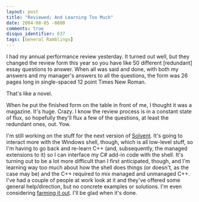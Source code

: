 ```yaml
---
layout: post
title: "Reviewed; And Learning Too Much"
date: 2004-08-05 -0800
comments: true
disqus_identifier: 637
tags: [General Ramblings]
---
```

I had my annual performance review yesterday. It turned out well, but
they changed the review form this year so you have like 50 different
[redundant] essay questions to answer. When all was said and done, with
both my answers and my manager's answers to all the questions, the form
was 26 pages long in single-spaced 12 point Times New Roman.

 That's like a novel.

 When he put the finished form on the table in front of me, I thought it
was a magazine. It's huge. Crazy. I know the review process is in a
constant state of flux, so hopefully they'll flux a few of the
questions, at least the redundant ones, out. Yow.

 I'm still working on the stuff for the next version of
[Solvent](/archive/2004/06/25/solvent-power-toys-for-visual-studio-.net.aspx).
It's going to interact more with the Windows shell, though, which is all
low-level stuff, so I'm having to go back and re-learn C++ (and,
subsequently, the managed extensions to it) so I can interface my C\#
add-in code with the shell. It's turning out to be a lot more difficult
than I first anticipated, though, and I'm learning way too much about
how the shell does things (or doesn't, as the case may be) and the C++
required to mix managed and unmanaged C++. I've had a couple of people
at work look at it and they've offered some general help/direction, but
no concrete examples or solutions. I'm even considering [farming it
out](http://www.rentacoder.com). I'll be glad when it's done.

